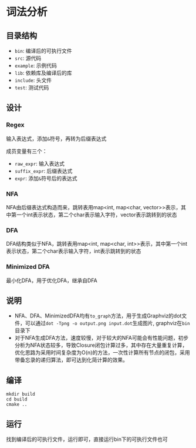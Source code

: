 # 词法分析

## 目录结构

* `bin`: 编译后的可执行文件
* `src`: 源代码
* `example`: 示例代码
* `lib`: 依赖库及编译后的库
* `include`: 头文件
* `test`: 测试代码

## 设计

### Regex

输入表达式，添加`&`符号，再转为后缀表达式

成员变量有三个：

* `raw_expr`: 输入表达式
* `suffix_expr`: 后缀表达式
* `expr`: 添加`&`符号后的表达式

### NFA

NFA由后缀表达式构造而来，跳转表用map<int, map<char, vector<int>>>表示，其中第一个int表示状态，第二个char表示输入字符，vector<int>表示跳转到的状态

### DFA

DFA结构类似于NFA，跳转表用map<int, map<char, int>>表示，其中第一个int表示状态，第二个char表示输入字符，int表示跳转到的状态

### Minimized DFA

最小化DFA，用于优化DFA，继承自DFA

## 说明

* NFA、DFA、MinimizedDFA均有`to_graph`方法，用于生成Graphviz的dot文件，可以通过`dot -Tpng -o output.png input.dot`生成图片, graphviz在`bin`目录下
* 对于NFA生成DFA方法，速度较慢，对于较大的NFA可能会有性能问题，初步分析为NFA状态较多，导致Closure闭包计算过多，其中存在大量重复计算，优化思路为采用时间复杂度为O(n)的方法，一次性计算所有节点的闭包，采用带备忘录的递归算法，即可达到化简计算的效果。

## 编译

```shell
mkdir build
cd build
cmake ..
```
## 运行

找到编译后的可执行文件，运行即可，直接运行bin下的可执行文件也可
